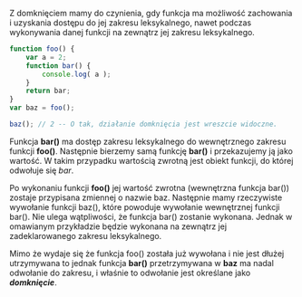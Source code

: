 Z domknięciem mamy do czynienia, gdy funkcja ma możliwość zachowania i uzyskania dostępu do jej zakresu leksykalnego,
nawet podczas wykonywania danej funkcji na zewnątrz jej zakresu leksykalnego.

```javascript
function foo() {
    var a = 2;
    function bar() {
        console.log( a );
    }
    return bar;
}
var baz = foo();

baz(); // 2 -- O tak, działanie domknięcia jest wreszcie widoczne.

```

Funkcja **bar()** ma dostęp zakresu leksykalnego do wewnętrznego zakresu funkcji **foo()**.
Następnie bierzemy samą funkcję **bar()** i przekazujemy ją jako wartość. W takim przypadku wartością zwrotną jest obiekt
funkcji, do której odwołuje się *bar*.

Po wykonaniu funkcji **foo()** jej wartość zwrotna (wewnętrzna funkcja bar()) zostaje przypisana zmiennej o nazwie baz.
Następnie mamy rzeczywiste wywołanie funkcji baz(), które powoduje wywołanie wewnętrznej funkcji bar().
Nie ulega wątpliwości, że funkcja bar() zostanie wykonana. Jednak w omawianym przykładzie będzie wykonana na zewnątrz
jej zadeklarowanego zakresu leksykalnego.

Mimo że wydaje się że funkcja foo() została już wywołana i nie jest dłużej utrzymywana to jednak funkcja **bar()**
przetrzymywana w **baz** ma nadal odwołanie do zakresu, i właśnie to odwołanie jest określane jako ***domknięcie***.
